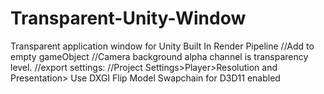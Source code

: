 # Transparent-Unity-Window
Transparent application window for Unity Built In Render Pipeline
//Add to empty gameObject
//Camera background alpha channel is transparency level. 
//export settings:
//Project Settings>Player>Resolution and Presentation> Use DXGI Flip Model Swapchain for D3D11 enabled
